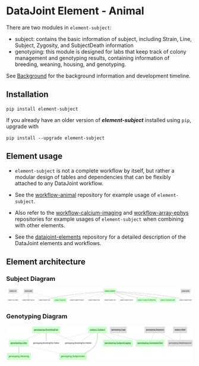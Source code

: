 # DataJoint Element - Animal

There are two modules in `element-subject`:
+ subject: contains the basic information of subject, including Strain, Line, Subject, Zygosity, and SubjectDeath information
+ genotyping: this module is designed for labs that keep track of colony management and genotyping results, containing information of breeding, weaning, housing, and genotyping.

See [Background](Background.md) for the background information and development timeline.


## Installation
```
pip install element-subject
```

If you already have an older version of ***element-subject*** installed using `pip`, upgrade with
```
pip install --upgrade element-subject
```

## Element usage

+ `element-subject` is not a complete workflow by itself, but rather a modular design of tables and dependencies that can be flexibly attached to any DataJoint workflow.
+ See the [workflow-animal](https://github.com/datajoint/workflow-animal) repository for example usage of `element-subject`.

+ Also refer to the [workflow-calcium-imaging](https://github.com/datajoint/workflow-calcium-imaging) and [workflow-array-ephys](https://github.com/datajoint/workflow-array-ephys) repositories for example usages of `element-subject` when combining with other elements.

+ See the [datajoint-elements](https://github.com/datajoint/datajoint-elements) repository for a detailed description of the DataJoint elements and workflows.

## Element architecture

### Subject Diagram
![subject diagram](images/subject_diagram.svg)

### Genotyping Diagram
![genotyping diagram](images/genotyping_diagram.svg)


